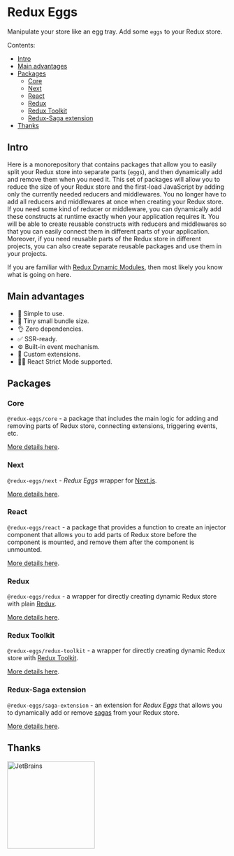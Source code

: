 # Redux Eggs

Manipulate your store like an egg tray. Add some `eggs` to your Redux store.

Contents:

- [Intro](#intro)
- [Main advantages](#main-advantages)
- [Packages](#packages)
  - [Core](#core)
  - [Next](#next)
  - [React](#react)
  - [Redux](#redux)
  - [Redux Toolkit](#redux-toolkit)
  - [Redux-Saga extension](#redux-saga-extension)
- [Thanks](#thanks)

## Intro

Here is a monorepository that contains packages that allow you to easily split your Redux store into separate
parts (`eggs`), and then dynamically add and remove them when you need it. This set of packages will allow you to reduce
the size of your Redux store and the first-load JavaScript by adding only the currently needed reducers and middlewares.
You no longer have to add all reducers and middlewares at once when creating your Redux store. If you need some kind of
reducer or middleware, you can dynamically add these constructs at runtime exactly when your application requires it.
You will be able to create reusable constructs with reducers and middlewares so that you can easily connect them in
different parts of your application. Moreover, if you need reusable parts of the Redux store in different projects, you
can also create separate reusable packages and use them in your projects.

If you are familiar with [Redux Dynamic Modules](https://github.com/microsoft/redux-dynamic-modules), then most likely
you know what is going on here.

## Main advantages

- 🍳 Simple to use.
- 🤏 Tiny small bundle size.
- 👌 Zero dependencies.
- ✅ SSR-ready.
- ⚙️ Built-in event mechanism.
- 🍒 Custom extensions.
- 🐕‍🦺 React Strict Mode supported.

## Packages

### Core

`@redux-eggs/core` - a package that includes the main logic for adding and removing parts of Redux store, connecting
extensions, triggering events, etc.

[More details here](https://github.com/fostyfost/redux-eggs/tree/main/packages/core#readme).

### Next

`@redux-eggs/next` - _Redux Eggs_ wrapper for [Next.js](https://nextjs.org/).

[More details here](https://github.com/fostyfost/redux-eggs/tree/main/packages/next#readme).

### React

`@redux-eggs/react` - a package that provides a function to create an injector component that allows you to add parts of
Redux store before the component is mounted, and remove them after the component is unmounted.

[More details here](https://github.com/fostyfost/redux-eggs/tree/main/packages/react#readme).

### Redux

`@redux-eggs/redux` - a wrapper for directly creating dynamic Redux store with plain [Redux](https://redux.js.org/).

[More details here](https://github.com/fostyfost/redux-eggs/tree/main/packages/redux#readme).

### Redux Toolkit

`@redux-eggs/redux-toolkit` - a wrapper for directly creating dynamic Redux store
with [Redux Toolkit](https://redux-toolkit.js.org/).

[More details here](https://github.com/fostyfost/redux-eggs/tree/main/packages/redux-toolkit#readme).

### Redux-Saga extension

`@redux-eggs/saga-extension` - an extension for _Redux Eggs_ that allows you to dynamically add or
remove [sagas](https://redux-saga.js.org/) from your Redux store.

[More details here](https://github.com/fostyfost/redux-eggs/tree/main/packages/saga-extension#readme).

## Thanks

<a href="https://www.jetbrains.com/community/opensource/" target="_blank" rel="noreferrer">
  <img
    src="https://resources.jetbrains.com/storage/products/company/brand/logos/jb_beam.svg" 
    alt="JetBrains" 
    width="200"
    height="200"
  />
</a>
